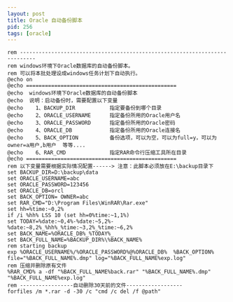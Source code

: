 ```yaml
---
layout: post
title: Oracle 自动备份脚本
pid: 256
tags: [oracle]
---
```


    rem ---------------------------------------------------------------------------
    rem windows环境下Oracle数据库的自动备份脚本。
    rem 可以将本批处理设成windows任务计划下自动执行。
    @echo on
    @echo ================================================
    @echo  windows环境下Oracle数据库的自动备份脚本
    @echo  说明：启动备份时，需要配置以下变量
    @echo    1、BACKUP_DIR           指定要备份到哪个目录
    @echo    2、ORACLE_USERNAME      指定备份所用的Oracle用户名
    @echo    3、ORACLE_PASSWORD      指定备份所用的Oracle密码
    @echo    4、ORACLE_DB            指定备份所用的Oracle连接名
    @echo    5、BACK_OPTION          备份选项，可以为空，可以为full=y，可以为owner=a用户,b用户  等等....
    @echo    6、RAR_CMD              指定RAR命令行压缩工具所在目录
    @echo ================================================
    rem 以下变量需要根据实际情况配置------> 注意：此脚本必须放在E:\backup目录下
    set BACKUP_DIR=D:\backup\data
    set ORACLE_USERNAME=abc
    set ORACLE_PASSWORD=123456
    set ORACLE_DB=orcl
    set BACK_OPTION= OWNER=abc
    set RAR_CMD="D:\Program Files\WinRAR\Rar.exe"
    set hh=%time:~0,2%
    if /i %hh% LSS 10 (set hh=0%time:~1,1%)
    set TODAY=%date:~0,4%-%date:~5,2%-%date:~8,2%_%hh%_%time:~3,2%_%time:~6,2%
    set BACK_NAME=%ORACLE_DB%_%TODAY%_
    set BACK_FULL_NAME=%BACKUP_DIR%\%BACK_NAME%
    rem starting backup
    exp %ORACLE_USERNAME%/%ORACLE_PASSWORD%@%ORACLE_DB%  %BACK_OPTION% file="%BACK_FULL_NAME%.dmp" log="%BACK_FULL_NAME%exp.log"
    rem 压缩并删除原有文件
    %RAR_CMD% a -df "%BACK_FULL_NAME%back.rar" "%BACK_FULL_NAME%.dmp" "%BACK_FULL_NAME%exp.log"
    rem -----------------自动删除30天前的文件------------------
    forfiles /m *.rar -d -30 /c "cmd /c del /f @path"  
